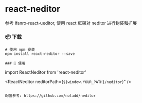 # react-neditor

参考 ifanrx-react-ueditor, 使用 react 框架对 neditor 进行封装和扩展

### 📦 下载

```
# 使用 npm 安装
npm install react-neditor --save

### 🔨 使用

```
import ReactNeditor from 'react-neditor'

<ReactNeditor
  neditorPath={`${window.YOUR_PATH}/neditor`}"
/>
```

配置参考: https://github.com/notadd/neditor